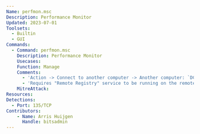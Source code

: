 ```yaml
---
Name: perfmon.msc
Description: Performance Monitor
Updated: 2023-07-01
Toolsets:
  - Builtin
  - GUI
Commands:
  - Command: perfmon.msc
    Description: Performance Monitor
    Usecases:
    Function: Manage
    Comments:
      - 'Action -> Connect to another computer -> Another computer: `DC1.ad.bitsadmin.com` -> OK'
      - 'Requires "Remote Registry" service to be running on the remote host'
    MitreAttack:
Resources:
Detections:
  - Port: 135/TCP
Contributors:
    - Name: Arris Huijgen
      Handle: bitsadmin
---
```


